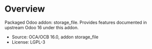 # Overview

Packaged Odoo addon: storage_file. Provides features documented in upstream Odoo 16 under this addon.

- Source: OCA/OCB 16.0, addon storage_file
- License: LGPL-3
